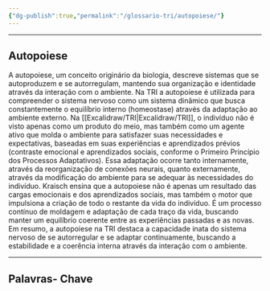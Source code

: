 ```yaml
---
{"dg-publish":true,"permalink":"/glossario-tri/autopoiese/"}
---
```



---

## Autopoiese

A autopoiese, um conceito originário da biologia, descreve sistemas que se autoproduzem e se autorregulam, mantendo sua organização e identidade através da interação com o ambiente. Na TRI a autopoiese é utilizada para compreender o sistema nervoso como um sistema dinâmico que busca constantemente o equilíbrio interno (homeostase) através da adaptação ao ambiente externo.
Na [[Excalidraw/TRI\|Excalidraw/TRI]], o indivíduo não é visto apenas como um produto do meio, mas também como um agente ativo que molda o ambiente para satisfazer suas necessidades e expectativas, baseadas em suas experiências e aprendizados prévios (contraste emocional e aprendizados sociais, conforme o Primeiro Princípio dos Processos Adaptativos). Essa adaptação ocorre tanto internamente, através da reorganização de conexões neurais, quanto externamente, através da modificação do ambiente para se adequar às necessidades do indivíduo.
Kraisch ensina que a autopoiese não é apenas um resultado das cargas emocionais e dos aprendizados sociais, mas também o motor que impulsiona a criação de todo o restante da vida do indivíduo. É um processo contínuo de moldagem e adaptação de cada traço da vida, buscando manter um equilíbrio coerente entre as experiências passadas e as novas.
Em resumo, a autopoiese na TRI destaca a capacidade inata do sistema nervoso de se autorregular e se adaptar continuamente, buscando a estabilidade e a coerência interna através da interação com o ambiente.


----

## Palavras- Chave



